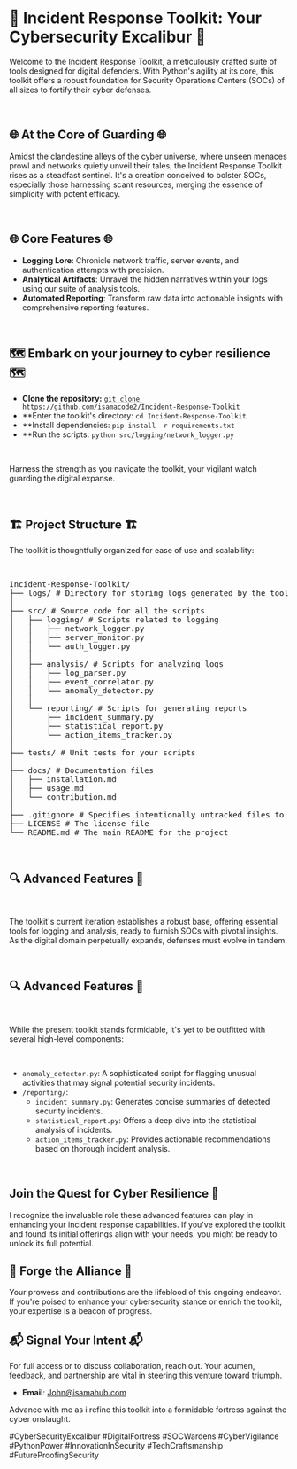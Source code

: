 # 🚨 Incident Response Toolkit: Your Cybersecurity Excalibur 🚨

Welcome to the Incident Response Toolkit, a meticulously crafted suite of tools designed for digital defenders. With Python's agility at its core, this toolkit offers a robust foundation for Security Operations Centers (SOCs) of all sizes to fortify their cyber defenses.

<br>

## 🌐 At the Core of Guarding 🌐
Amidst the clandestine alleys of the cyber universe, where unseen menaces prowl and networks quietly unveil their tales, the Incident Response Toolkit rises as a steadfast sentinel. It's a creation conceived to bolster SOCs, especially those harnessing scant resources, merging the essence of simplicity with potent efficacy.

<br>

## 🌐 Core Features 🌐

- **Logging Lore**: Chronicle network traffic, server events, and authentication attempts with precision.
- **Analytical Artifacts**: Unravel the hidden narratives within your logs using our suite of analysis tools.
- **Automated Reporting**: Transform raw data into actionable insights with comprehensive reporting features.

<br>

## 🗺️ Embark on your journey to cyber resilience 🗺️

- **Clone the repository:** [`git clone https://github.com/isamacode2/Incident-Response-Toolkit`](https://github.com/isamacode2/Incident-Response-Toolkit)
- **Enter the toolkit's directory: `cd Incident-Response-Toolkit`
- **Install dependencies: `pip install -r requirements.txt`
- **Run the scripts: `python src/logging/network_logger.py`


<br>

Harness the strength as you navigate the toolkit, your vigilant watch guarding the digital expanse.

<br>

## 🏗️ Project Structure 🏗️

The toolkit is thoughtfully organized for ease of use and scalability:

<br>

<pre>
Incident-Response-Toolkit/
├── logs/ # Directory for storing logs generated by the toolkit
│
├── src/ # Source code for all the scripts
│   ├── logging/ # Scripts related to logging
│   │   ├── network_logger.py
│   │   ├── server_monitor.py
│   │   └── auth_logger.py
│   │
│   ├── analysis/ # Scripts for analyzing logs
│   │   ├── log_parser.py
│   │   ├── event_correlator.py
│   │   └── anomaly_detector.py
│   │
│   └── reporting/ # Scripts for generating reports
│       ├── incident_summary.py
│       ├── statistical_report.py
│       └── action_items_tracker.py
│
├── tests/ # Unit tests for your scripts
│
├── docs/ # Documentation files
│   ├── installation.md
│   ├── usage.md
│   └── contribution.md
│
├── .gitignore # Specifies intentionally untracked files to ignore
├── LICENSE # The license file
└── README.md # The main README for the project
</pre>

<br>



## 🔍 Advanced Features 🚀

<br>

The toolkit's current iteration establishes a robust base, offering essential tools for logging and analysis, ready to furnish SOCs with pivotal insights. As the digital domain perpetually expands, defenses must evolve in tandem.

<br>

## 🔍 Advanced Features 🚀

<br>

While the present toolkit stands formidable, it's yet to be outfitted with several high-level components:

<br>

- `anomaly_detector.py`: A sophisticated script for flagging unusual activities that may signal potential security incidents.
- `/reporting/`:
  - `incident_summary.py`: Generates concise summaries of detected security incidents.
  - `statistical_report.py`: Offers a deep dive into the statistical analysis of incidents.
  - `action_items_tracker.py`: Provides actionable recommendations based on thorough incident analysis.

<br>

## Join the Quest for Cyber Resilience 🚀


I recognize the invaluable role these advanced features can play in enhancing your incident response capabilities. If you've explored the toolkit and found its initial offerings align with your needs, you might be ready to unlock its full potential.


## 🔗 Forge the Alliance 🔗


Your prowess and contributions are the lifeblood of this ongoing endeavor. If you're poised to enhance your cybersecurity stance or enrich the toolkit, your expertise is a beacon of progress.


## 📬 Signal Your Intent 📬


For full access or to discuss collaboration, reach out. Your acumen, feedback, and partnership are vital in steering this venture toward triumph.


- **Email**: [John@isamahub.com](mailto:John@isamahub.com)


Advance with me as i refine this toolkit into a formidable fortress against the cyber onslaught.


#CyberSecurityExcalibur #DigitalFortress #SOCWardens #CyberVigilance #PythonPower #InnovationInSecurity #TechCraftsmanship #FutureProofingSecurity
